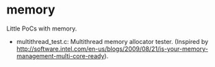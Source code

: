 memory
======

Little PoCs with memory.
* multithread_test.c: Multithread memory allocator tester. (Inspired by http://software.intel.com/en-us/blogs/2009/08/21/is-your-memory-management-multi-core-ready).
